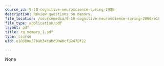 ```yaml
---
course_id: 9-10-cognitive-neuroscience-spring-2006
description: Review questions on memory.
file_location: /coursemedia/9-10-cognitive-neuroscience-spring-2006/e18960837bab34cabd904bcfd9478f22_rq_memory_1.pdf
file_type: application/pdf
layout: pdf
title: rq_memory_1.pdf
type: course
uid: e18960837bab34cabd904bcfd9478f22

---
```

None